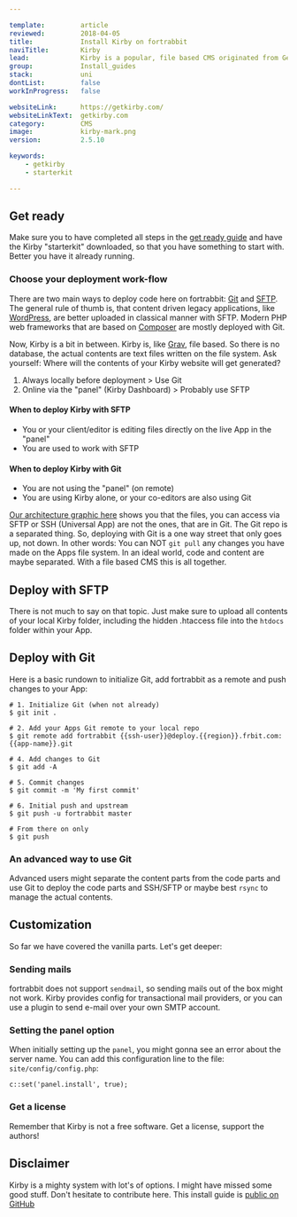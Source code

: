 ```yaml
---

template:         article
reviewed:         2018-04-05
title:            Install Kirby on fortrabbit
naviTitle:        Kirby
lead:             Kirby is a popular, file based CMS originated from Germany (YEAH!). Learn here how to install and tune Kirby on fortrabbit.
group:            Install_guides
stack:            uni
dontList:         false
workInProgress:   false

websiteLink:      https://getkirby.com/
websiteLinkText:  getkirby.com
category:         CMS
image:            kirby-mark.png
version:          2.5.10

keywords:
    - getkirby
    - starterkit

---
```


## Get ready

Make sure you to have completed all steps in the [get ready guide](/get-ready) and have the Kirby "starterkit" downloaded, so that you have something to start with. Better you have it already running.

### Choose your deployment work-flow

There are two main ways to deploy code here on fortrabbit: [Git](/git-deployment) and [SFTP](/sftp-uni). The general rule of thumb is, that content driven legacy applications, like [WordPress](/install-wordpress), are better uploaded in classical manner with SFTP. Modern PHP web frameworks that are based on [Composer](/composer) are mostly deployed with Git. 

Now, Kirby is a bit in between. Kirby is, like [Grav](/install-grav), file based. So there is no database, the actual contents are text files written on the file system. Ask yourself: Where will the contents of your Kirby website will get generated? 

1. Always locally before deployment  > Use Git
2. Online via the "panel" (Kirby Dashboard) > Probably use SFTP

#### When to deploy Kirby with SFTP

* You or your client/editor is editing files directly on the live App in the "panel"
* You are used to work with SFTP

#### When to deploy Kirby with Git

* You are not using the "panel" (on remote)
* You are using Kirby alone, or your co-editors are also using Git

[Our architecture graphic here](/deployment-methods-uni#toc-understanding-the-architecture) shows you that the files, you can access via SFTP or SSH (Universal App) are not the ones, that are in Git. The Git repo is a separated thing. So, deploying with Git is a one way street that only goes up, not down. In other words: You can NOT `git pull` any changes you have made on the Apps file system. In an ideal world, code and content are maybe separated. With a file based CMS this is all together.

## Deploy with SFTP

There is not much to say on that topic. Just make sure to upload all contents of your local Kirby folder, including the hidden .htaccess file into the `htdocs` folder within your App. 


## Deploy with Git

Here is a basic rundown to initialize Git, add fortrabbit as a remote and push changes to your App:

```
# 1. Initialize Git (when not already)
$ git init .

# 2. Add your Apps Git remote to your local repo
$ git remote add fortrabbit {{ssh-user}}@deploy.{{region}}.frbit.com:{{app-name}}.git

# 4. Add changes to Git
$ git add -A

# 5. Commit changes
$ git commit -m 'My first commit'

# 6. Initial push and upstream
$ git push -u fortrabbit master

# From there on only
$ git push
```

### An advanced way to use Git

Advanced users might separate the content parts from the code parts and use Git to deploy the code parts and SSH/SFTP or maybe best `rsync` to manage the actual contents.



## Customization

So far we have covered the vanilla parts. Let's get deeper:


### Sending mails

fortrabbit does not support `sendmail`, so sending mails out of the box might not work. Kirby provides config for transactional mail providers, or you can use a plugin to send e-mail over your own SMTP account.


### Setting the panel option

When initially setting up the `panel`, you might gonna see an error about the server name. You can add this configuration line to the file: `site/config/config.php`:

```
c::set('panel.install', true);
```

### Get a license

Remember that Kirby is not a free software. Get a license, support the authors!

## Disclaimer

Kirby is a mighty system with lot's of options. I might have missed some good stuff. Don't hesitate to contribute here. This install guide is [public on GitHub](https://github.com/fortrabbit/help/blob/master/docs/install-kirby-2)